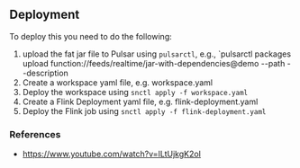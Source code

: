 
## Deployment
To deploy this you need to do the following:

1. upload the fat jar file to Pulsar using `pulsarctl`, e.g., `pulsarctl packages upload function://feeds/realtime/jar-with-dependencies@demo --path <PATH TO JAR> --description <WHATEVER>
2. Create a workspace yaml file, e.g. workspace.yaml
3. Deploy the workspace using `snctl apply -f workspace.yaml`
4. Create a Flink Deployment yaml file, e.g. flink-deployment.yaml
5. Deploy the Flink job using `snctl apply -f flink-deployment.yaml`


### References

- https://www.youtube.com/watch?v=ILtUjkgK2oI